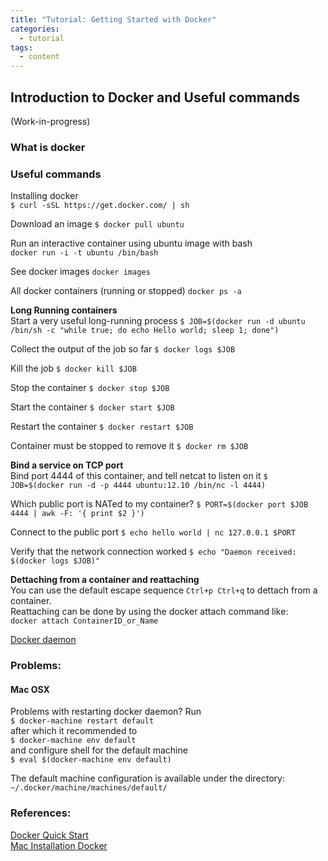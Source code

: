 ```yaml
---
title: "Tutorial: Getting Started with Docker"
categories:
  - tutorial
tags:
  - content
---
```


## Introduction to Docker and Useful commands

(Work-in-progress)

### What is docker

### Useful commands
Installing docker  
`$ curl -sSL https://get.docker.com/ | sh`  

Download an image
`$ docker pull ubuntu`

Run an interactive container using ubuntu image with bash  
`docker run -i -t ubuntu /bin/bash`

See docker images
`docker images`

All docker containers (running or stopped)
`docker ps -a`

**Long Running containers**  
Start a very useful long-running process
`$ JOB=$(docker run -d ubuntu /bin/sh -c "while true; do echo Hello world; sleep 1; done")`

Collect the output of the job so far
`$ docker logs $JOB`

Kill the job
`$ docker kill $JOB`

Stop the container
`$ docker stop $JOB`

Start the container
`$ docker start $JOB`

Restart the container
`$ docker restart $JOB`

Container must be stopped to remove it
`$ docker rm $JOB`

**Bind a service on TCP port**  
Bind port 4444 of this container, and tell netcat to listen on it
`$ JOB=$(docker run -d -p 4444 ubuntu:12.10 /bin/nc -l 4444)`

Which public port is NATed to my container?
`$ PORT=$(docker port $JOB 4444 | awk -F: '{ print $2 }')`

Connect to the public port
`$ echo hello world | nc 127.0.0.1 $PORT`

Verify that the network connection worked
`$ echo "Daemon received: $(docker logs $JOB)"`

**Dettaching from a container and reattaching**  
You can use the default escape sequence `Ctrl+p Ctrl+q` to dettach from a container.   
Reattaching can be done by using the docker attach command like:  
`docker attach ContainerID_or_Name`

[Docker daemon](https://docs.docker.com/engine/reference/commandline/daemon/)

### Problems:
#### Mac OSX
Problems with restarting docker daemon?
Run  
`$ docker-machine restart default`  
after which it recommended to  
`$ docker-machine env default`  
and  configure shell for the default machine  
`$ eval $(docker-machine env default)`  

The default machine configuration is available under the directory:
`~/.docker/machine/machines/default/`

### References:
[Docker Quick Start](https://docs.docker.com/engine/quickstart/)  
[Mac Installation Docker](https://docs.docker.com/v1.8/installation/mac/)
